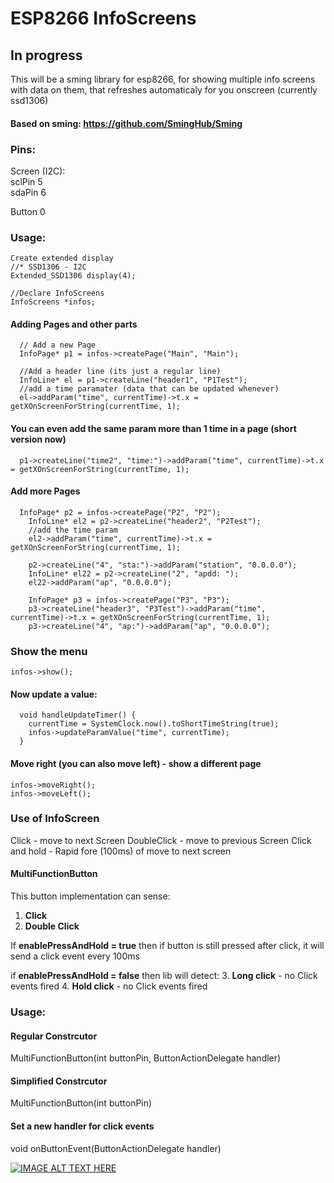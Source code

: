 # ESP8266 InfoScreens

## In progress
This will be a sming library for esp8266, for showing multiple info screens with data on them, that refreshes automaticaly for you onscreen (currently ssd1306)

#### Based on sming: https://github.com/SmingHub/Sming

### Pins:

Screen (I2C): </br>
sclPin 5</br>
sdaPin 6

Button 0

### Usage:

```
Create extended display
//* SSD1306 - I2C
Extended_SSD1306 display(4);

//Declare InfoScreens
InfoScreens *infos;
```

#### Adding Pages and other parts
```
  // Add a new Page
  InfoPage* p1 = infos->createPage("Main", "Main");

  //Add a header line (its just a regular line)
  InfoLine* el = p1->createLine("header1", "P1Test");
  //add a time paramater (data that can be updated whenever)
  el->addParam("time", currentTime)->t.x = getXOnScreenForString(currentTime, 1);
```

#### You can even add the same param more than 1 time in a page (short version now)
```
  p1->createLine("time2", "time:")->addParam("time", currentTime)->t.x = getXOnScreenForString(currentTime, 1);
```

#### Add more Pages
```
  InfoPage* p2 = infos->createPage("P2", "P2");
	InfoLine* el2 = p2->createLine("header2", "P2Test");
	//add the time param
	el2->addParam("time", currentTime)->t.x = getXOnScreenForString(currentTime, 1);

	p2->createLine("4", "sta:")->addParam("station", "0.0.0.0");
	InfoLine* el22 = p2->createLine("2", "apdd: ");
	el22->addParam("ap", "0.0.0.0");

	InfoPage* p3 = infos->createPage("P3", "P3");
	p3->createLine("header3", "P3Test")->addParam("time", currentTime)->t.x = getXOnScreenForString(currentTime, 1);
	p3->createLine("4", "ap:")->addParam("ap", "0.0.0.0");

```

### Show the menu
```
infos->show();
```

#### Now update a value:
```
  void handleUpdateTimer() {
  	currentTime = SystemClock.now().toShortTimeString(true);
  	infos->updateParamValue("time", currentTime);
  }
```

#### Move right (you can also move left) - show a different page
```
infos->moveRight();
infos->moveLeft();
```

### Use of InfoScreen
Click - move to next Screen
DoubleClick - move to previous Screen
Click and hold - Rapid fore (100ms) of move to next screen

#### MultiFunctionButton
This button implementation can sense:

1. **Click**
2. **Double Click**

If **enablePressAndHold = true** then if button is still pressed after click, it will send a
click event every 100ms

if **enablePressAndHold = false** then lib will detect:
3. **Long click** - no Click events fired
4. **Hold click** - no Click events fired

### Usage:
#### Regular Constrcutor
MultiFunctionButton(int buttonPin, ButtonActionDelegate handler) </br>

#### Simplified Constrcutor</br>
MultiFunctionButton(int buttonPin) </br>

#### Set a new handler for click events
void onButtonEvent(ButtonActionDelegate handler) </br>

[![IMAGE ALT TEXT HERE](http://img.youtube.com/vi/Kv1fsxQzNcM/0.jpg)](https://www.youtube.com/watch?v=Kv1fsxQzNcMo)
